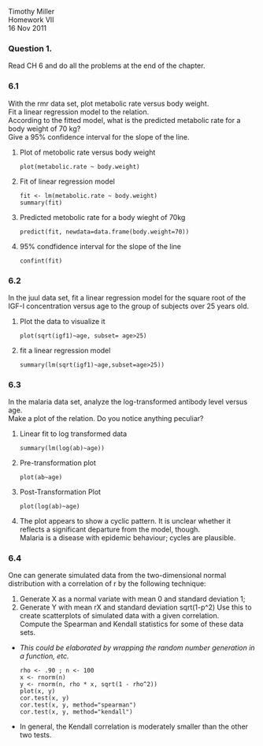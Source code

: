 Timothy Miller  
Homework VII  
16 Nov 2011  

### Question 1.
Read CH 6 and do all the problems at the end of the chapter.

### 6.1
With the rmr data set, plot metabolic rate versus body weight.  
Fit a linear regression model to the relation.  
According to the fitted model, what is the predicted metabolic rate for a body weight of 70 kg?  
Give a 95% confidence interval for the slope of the line.

1. Plot of metobolic rate versus body weight
    ```
    plot(metabolic.rate ~ body.weight)
    ```
2. Fit of linear regression model
    ```
    fit <- lm(metabolic.rate ~ body.weight)
    summary(fit)
    ```
3. Predicted metobolic rate for a body wieght of 70kg
    ```
    predict(fit, newdata=data.frame(body.weight=70))
    ```
4. 95% condfidence interval for the slope of the line
    ```
    confint(fit)
    ```

### 6.2
In the juul data set, fit a linear regression model for the square root of
the IGF-I concentration versus age to the group of subjects over 25 years old.

1. Plot the data to visualize it
    ```
    plot(sqrt(igf1)~age, subset= age>25)
    ```
2. fit a linear regression model
    ```
    summary(lm(sqrt(igf1)~age,subset=age>25))
    ```
### 6.3 
In the malaria data set, analyze the log-transformed antibody level versus age.  
Make a plot of the relation. Do you notice anything peculiar?

1. Linear fit to log transformed data
    ```
    summary(lm(log(ab)~age))
    ```
2. Pre-transformation plot
    ```
    plot(ab~age)
    ```
3. Post-Transformation Plot
    ```
    plot(log(ab)~age)
    ```
4. The plot appears to show a cyclic pattern. It is unclear whether it reflects
a significant departure from the model, though.  
Malaria is a disease with epidemic behaviour; cycles are plausible.

### 6.4
One can generate simulated data from the two-dimensional normal distribution
with a correlation of r by the following technique: 
1. Generate X as a normal variate with mean 0 and standard deviation 1; 
2. Generate Y with mean rX and standard deviation sqrt(1-p^2)
Use this to create scatterplots of simulated data with a given correlation.  
Compute the Spearman and Kendall statistics for some of these data sets.

- *This could be elaborated by wrapping the random number generation in a function, etc.*
    ```
    rho <- .90 ; n <- 100
    x <- rnorm(n)
    y <- rnorm(n, rho * x, sqrt(1 - rho^2))
    plot(x, y)
    cor.test(x, y)
    cor.test(x, y, method="spearman")
    cor.test(x, y, method="kendall")
    ```
- In general, the Kendall correlation is moderately smaller than the other two tests. 
